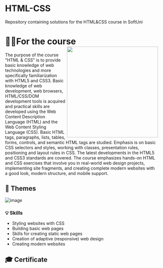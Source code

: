 # HTML-CSS
Repository containing solutions for the HTML&amp;CSS course in SoftUni

# 👨‍🎓For the course  <a href="https://softuni.bg/about"><img src="https://user-images.githubusercontent.com/106147027/181109879-4529ad22-8d25-49fe-b28b-0d8bc808c5a4.jpg" align="right" width="300" height="300"></a>

The purpose of the course "HTML & CSS" is to provide basic knowledge of web technologies and more specifically familiarization with HTML5 and CSS3. Basic knowledge of web development, web browsers, HTML/CSS/DOM development tools is acquired and practical skills are developed using the Web Content Description Language (HTML) and the Web Content Styling Language (CSS). Basic HTML tags, paragraphs, lists, tables, forms, controls, and semantic HTML tags are studied. Emphasis is on basic CSS selectors and styles, working with classes, presentation rules, positioning and layout rules in CSS. The latest developments in the HTML5 and CSS3 standards are covered. The course emphasizes hands-on HTML and CSS exercises that involve you in real-world web design projects, implementing site fragments, and creating complete modern websites with a good look, modern structure, and mobile support.

 ## 📑 Themes
![image](https://user-images.githubusercontent.com/106147027/211758931-e36a7cf1-ae46-45b3-a7bf-4b47db0198b1.png) 

### 💡 Skills

<ul>
  <li>Styling websites with CSS
  <li>Building basic web pages
  <li>Skills for creating static web pages
  <li>Creation of adaptive (responsive) web design
  <li>Creating modern websites 
</ul> 

## 🎓 Certificate
